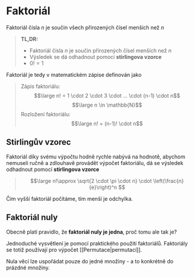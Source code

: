 # Faktoriál
Faktoriál čísla $n$ je součin všech přirozených čísel menších než $n$

> **TL,DR:**
>- Faktoriál čísla $n$ je součin přirozených čísel menších než $n$
>- Výsledek se dá odhadnout pomocí **stirlingova vzorce**
>- $0! = 1$

Faktoriál je tedy v matematickém zápise definován jako

>Zápis faktoriálu:
>$$\large n! = 1 \cdot 2 \cdot 3 \cdot ... \cdot (n-1) \cdot n$$
>$$\large n \in \mathbb{N}$$
>Rozložení faktoriálu:
>$$\large n! = (n-1)! \cdot n$$

## Stirlingův vzorec
Faktoriál díky svému výpočtu hodně rychle nabývá na hodnotě, abychom nemuseli ručně a zdlouhavě provádět výpočet faktoriálu, dá se výsledek odhadnout pomocí **stirlingova vzorce**

>$$\large n!\approx \sqrt{2 \cdot \pi \cdot n} \cdot \left(\frac{n}{e}\right)^n $$

Čím vyšší faktoriál počítáme, tím menší je odchylka.

## Faktoriál nuly
Obecně platí pravidlo, že **faktoriál nuly je jedna**, proč tomu ale tak je?

Jednoduché vysvětlení je pomocí praktického použití faktoriálů. Faktoriály se totiž používají pro výpočet [[Permutace|permutací]].

Nula věcí lze uspořádat pouze do jedné množiny - a to konkrétně do prázdné množiny. 